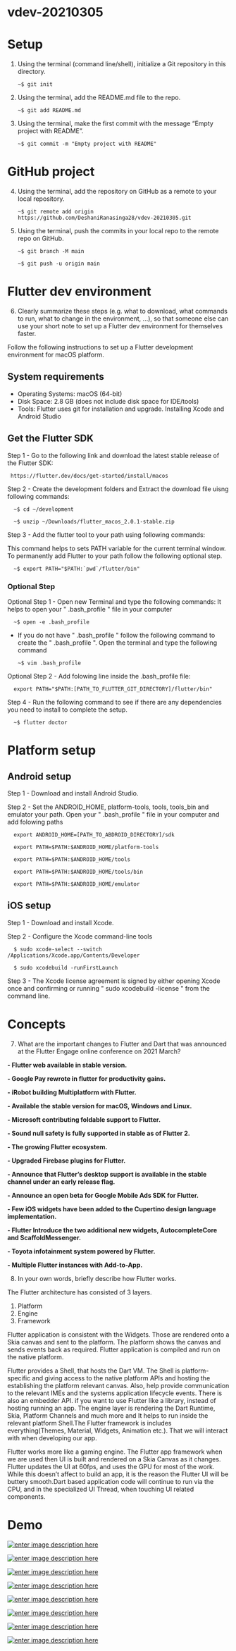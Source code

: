 # vdev-20210305

# Setup

 1. Using the terminal (command line/shell), initialize a Git repository in this directory.

     ` ~$ git init `
 
 2. Using the terminal, add the README.md file to the repo.

     ` ~$ git add README.md `
     
 3. Using the terminal, make the first commit with the message “Empty project with README”.

     ` ~$ git commit -m "Empty project with README" `
     
     

# GitHub project
     
 4. Using the terminal, add the repository on GitHub as a remote to your local repository.

     ` ~$ git remote add origin https://github.com/DeshaniRanasinga28/vdev-20210305.git `
      
 5. Using the terminal, push the commits in your local repo to the remote repo on GitHub.
 
     ` ~$ git branch -M main `

     ` ~$ git push -u origin main `
   
   
   
# Flutter dev environment

 6. Clearly summarize these steps (e.g. what to download, what commands to run, what to change in the environment, ...), so that someone else can use your short     note to set up a Flutter dev environment for themselves faster.


Follow the following instructions to set up a Flutter development environment for macOS platform.

## System requirements
 - Operating Systems: macOS (64-bit)
 - Disk Space: 2.8 GB (does not include disk space for IDE/tools)
 - Tools: Flutter uses git for installation and upgrade. Installing Xcode and Android Studio

## Get the Flutter SDK
Step 1 - Go to the following link and download the latest stable release of the Flutter SDK:

     https://flutter.dev/docs/get-started/install/macos
     
Step 2 - Create the development folders and Extract the download file uisng following commands:

      ~$ cd ~/development 
     
      ~$ unzip ~/Downloads/flutter_macos_2.0.1-stable.zip 
     
Step 3 - Add the flutter tool to your path using following commands:

This command helps to sets PATH variable for the current terminal window. To permanently add Flutter to your path follow the following optional step. 

      ~$ export PATH="$PATH:`pwd`/flutter/bin" 
     
### Optional Step

Optional Step 1 - Open new Terminal and type the following commands:
It helps to open your " .bash_profile " file in your computer

      ~$ open -e .bash_profile 
      
 * If you do not have  " .bash_profile " follow the following command to create the " .bash_profile ". Open the terminal and type the following command

       ~$ vim .bash_profile
      
      
     
Optional Step 2 - Add folowing line inside the .bash_profile file:

      export PATH="$PATH:[PATH_TO_FLUTTER_GIT_DIRECTORY]/flutter/bin" 
      
     
     
     
     
Step 4 - Run the following command to see if there are any dependencies you need to install to complete the setup.

      ~$ flutter doctor 
     
     
# Platform setup

## Android setup

Step 1 - Download and install Android Studio.

Step 2 - Set the ANDROID_HOME, platform-tools, tools, tools_bin and emulator your path. 
         Open your " .bash_profile " file in your computer and add folowing paths

      export ANDROID_HOME=[PATH_TO_ABDROID_DIRECTORY]/sdk 
     
      export PATH=$PATH:$ANDROID_HOME/platform-tools 
     
      export PATH=$PATH:$ANDROID_HOME/tools 
     
      export PATH=$PATH:$ANDROID_HOME/tools/bin 
     
      export PATH=$PATH:$ANDROID_HOME/emulator 
      
      
      
## iOS setup

Step 1 - Download and install Xcode.

Step 2 - Configure the Xcode command-line tools

      $ sudo xcode-select --switch /Applications/Xcode.app/Contents/Developer
 
      $ sudo xcodebuild -runFirstLaunch
      
      
Step 3 - The Xcode license agreement is signed by either opening Xcode once and confirming or running " sudo xcodebuild -license " from the command line.



# Concepts

7. What are the important changes to Flutter and Dart that was announced at the Flutter Engage online conference on 2021 March?

**- Flutter web available in stable version.**

**- Google Pay rewrote in flutter for productivity gains.**

**- iRobot building Multiplatform with Flutter.**

**- Available the stable version for macOS, Windows and Linux.**

**- Microsoft contributing foldable support to Flutter.**

**- Sound null safety is fully supported in stable as of Flutter 2.**

**- The growing Flutter ecosystem.**

**- Upgraded Firebase plugins for Flutter.**

**- Announce that Flutter’s desktop support is available in the stable channel under an early release flag.**

**- Announce an open beta for Google Mobile Ads SDK for Flutter.**

**- Few iOS widgets have been added to the Cupertino design language implementation.**

**- Flutter Introduce the two additional new widgets, AutocompleteCore and ScaffoldMessenger.**

**- Toyota infotainment system powered by Flutter.**

**- Multiple Flutter instances with Add-to-App.**


8. In your own words, briefly describe how Flutter works.

The Flutter architecture has consisted of 3 layers. 

1. Platform
2. Engine
3. Framework

Flutter application is consistent with the Widgets. Those are rendered onto a Skia canvas and sent to the platform. The platform shows the canvas and sends events back as required. Flutter application is compiled and run on the native platform.

Flutter provides a Shell, that hosts the Dart VM. The Shell is platform-specific and giving access to the native platform APIs and hosting the establishing the platform relevant canvas. Also, help provide communication to the relevant IMEs and the systems application lifecycle events. There is also an embedder API. if you want to use Flutter like a library, instead of hosting running an app. The engine layer is rendering the Dart Runtime, Skia, Platform Channels and much more and It helps to run inside the relevant platform Shell.The Flutter framework is includes everything(Themes, Material, Widgets, Animation etc.). That we will interact with when developing our app. 

Flutter works more like a gaming engine. The Flutter app framework when we are used then UI is built and rendered on a Skia Canvas as it changes. Flutter updates the UI at 60fps, and uses the GPU for most of the work. While this doesn’t affect to build an app, it is the reason the Flutter UI will be buttery smooth.Dart based application code will continue to run via the CPU, and in the specialized UI Thread, when touching UI related components.


# Demo

[![enter image description here][1]][1]

[![enter image description here][2]][2]

[![enter image description here][3]][3]

[![enter image description here][4]][4]

[![enter image description here][5]][5]

[![enter image description here][6]][6]

[![enter image description here][7]][7]

[![enter image description here][8]][8]


  [1]: https://res.cloudinary.com/thinksmart-solution/image/upload/v1615139624/Screenshot_2021-03-07_at_23.20.41_ndvxaf.png

  [2]: https://res.cloudinary.com/thinksmart-solution/image/upload/v1615139673/Screenshot_2021-03-07_at_23.22.42_au9sxk.png
  
  [3]: https://res.cloudinary.com/thinksmart-solution/image/upload/v1615141729/Screenshot_2021-03-07_at_23.57.57_dpinyt.png
  
  [4]: https://res.cloudinary.com/thinksmart-solution/image/upload/v1615139725/Screenshot_2021-03-07_at_23.22.52_zvmdwk.png
  
  [5]: https://res.cloudinary.com/thinksmart-solution/image/upload/v1615141764/Screenshot_2021-03-07_at_23.58.24_vsqgpv.png
    
  [6]: https://res.cloudinary.com/thinksmart-solution/image/upload/v1615139714/Screenshot_2021-03-07_at_23.23.00_gjesw9.png
  
  [7]: https://res.cloudinary.com/thinksmart-solution/image/upload/v1615140015/Screenshot_2021-03-07_at_23.29.40_wil0it.png
    
  [8]: https://res.cloudinary.com/thinksmart-solution/image/upload/v1615140021/Screenshot_2021-03-07_at_23.29.57_sgku3y.png

